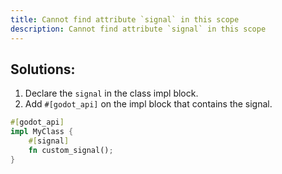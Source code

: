 ```yaml
---
title: Cannot find attribute `signal` in this scope
description: Cannot find attribute `signal` in this scope
---
```


## Solutions:

1. Declare the `signal` in the class impl block.
2. Add `#[godot_api]` on the impl block that contains the signal.

```rust
#[godot_api]
impl MyClass {
    #[signal]
    fn custom_signal();
}
```